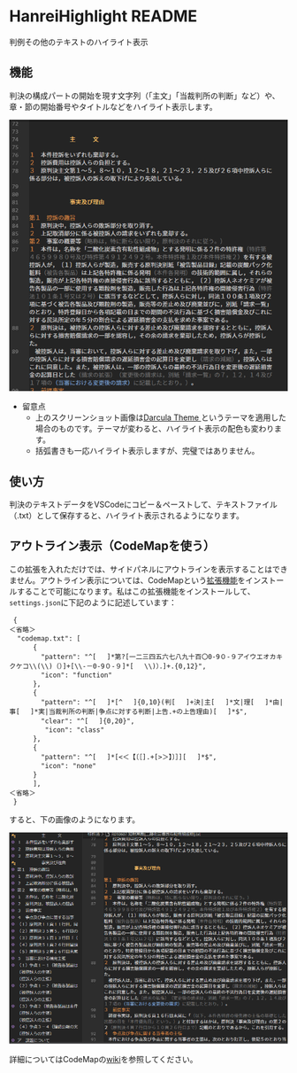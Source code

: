 # HanreiHighlight README

判例その他のテキストのハイライト表示

## 機能

判決の構成パートの開始を現す文字列（「主文」「当裁判所の判断」など）や、章・節の開始番号やタイトルなどをハイライト表示します。

![スクリーンショット1](./imgs/img1.png)

- 留意点
	- 上のスクリーンショット画像は[Darcula Theme
](https://marketplace.visualstudio.com/items?itemName=rokoroku.vscode-theme-darcula)というテーマを適用した場合のものです。テーマが変わると、ハイライト表示の配色も変わります。
	- 括弧書きも一応ハイライト表示しますが、完璧ではありません。

## 使い方
判決のテキストデータをVSCodeにコピー＆ペーストして、テキストファイル（.txt）として保存すると、ハイライト表示されるようになります。

## アウトライン表示（CodeMapを使う）
この拡張を入れただけでは、サイドパネルにアウトラインを表示することはできません。アウトライン表示については、CodeMapという[拡張機能](https://marketplace.visualstudio.com/items?itemName=oleg-shilo.codemap)をインストールすることで可能になります。私はこの拡張機能をインストールして、`settings.json`に下記のように記述しています：

```
 {
＜省略＞
  "codemap.txt": [
      {
        "pattern": "^[ 　]*第?[一二三四五六七八九十百〇0-9０-９アイウエオカキクケコ\\(\\)（）]+[\\-－0-9０-９]*[ 　\\)）．]+.{0,12}",
        "icon": "function"
      },
      {
        "pattern": "^[ 　]*[^ 　]{0,10}(判[ 　]+決|主[ 　]*文|理[ 　]*由|事[ 　]*実|当裁判所の判断|争点に対する判断|上告.+の上告理由)[ 　]*$",
        "clear": "^[ 　]{0,20}",
         "icon": "class"
      },
      {
        "pattern": "^[ 　]*[<＜【〔［].+[>＞】〕］][ 　]*$",
        "icon": "none"
      }
      ],
＜省略＞
 }
```
すると、下の画像のようになります。

![スクリーンショット2](./imgs/img2.png)

詳細についてはCodeMapの[wiki](https://github.com/oleg-shilo/codemap.vscode/wiki/Adding-custom-mappers)を参照してください。

